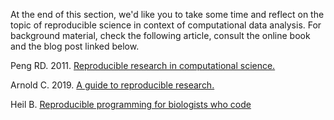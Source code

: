 At the end of this section, we'd like you to take some time and reflect on the topic of reproducible science in context of computational data analysis. For background material, check the following article, consult the online book and the blog post linked below.

Peng RD. 2011. <a href="https://www.ncbi.nlm.nih.gov/pmc/articles/PMC3383002/"> Reproducible research in computational science. </a> 

Arnold C. 2019. <a href="https://bookdown.org/arnold_c/repro-research/"> A guide to reproducible research. </a> 

Heil B. <a href="https://autobencoder.com/2020-06-16-mustdo/"> Reproducible programming for biologists who code </a> 
